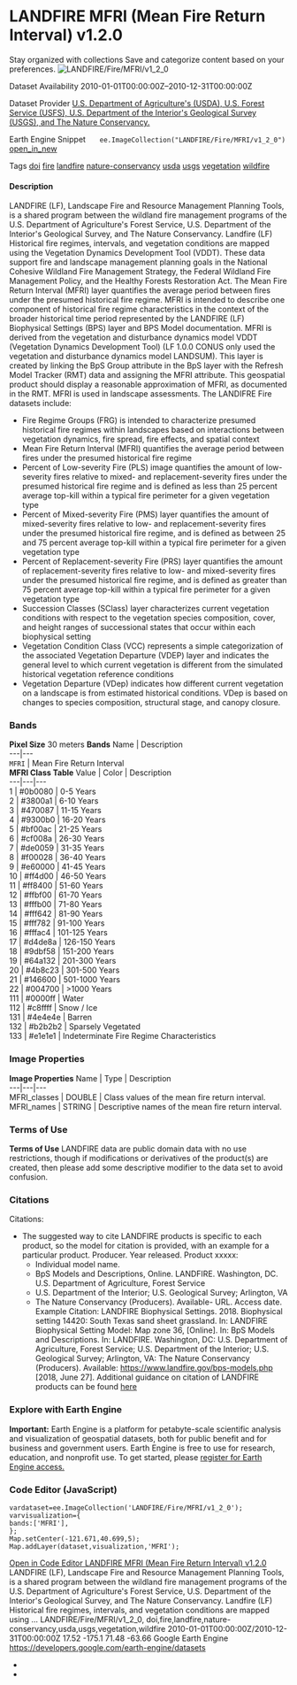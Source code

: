  
#  LANDFIRE MFRI (Mean Fire Return Interval) v1.2.0 
Stay organized with collections  Save and categorize content based on your preferences. 
![LANDFIRE/Fire/MFRI/v1_2_0](https://developers.google.com/earth-engine/datasets/images/LANDFIRE/LANDFIRE_Fire_MFRI_v1_2_0_sample.png) 

Dataset Availability
    2010-01-01T00:00:00Z–2010-12-31T00:00:00Z 

Dataset Provider
     [ U.S. Department of Agriculture's (USDA), U.S. Forest Service (USFS), U.S. Department of the Interior's Geological Survey (USGS), and The Nature Conservancy. ](https://landfire.gov/) 

Earth Engine Snippet
     `    ee.ImageCollection("LANDFIRE/Fire/MFRI/v1_2_0")   ` [ open_in_new ](https://code.earthengine.google.com/?scriptPath=Examples:Datasets/LANDFIRE/LANDFIRE_Fire_MFRI_v1_2_0) 

Tags
     [doi](https://developers.google.com/earth-engine/datasets/tags/doi) [fire](https://developers.google.com/earth-engine/datasets/tags/fire) [landfire](https://developers.google.com/earth-engine/datasets/tags/landfire) [nature-conservancy](https://developers.google.com/earth-engine/datasets/tags/nature-conservancy) [usda](https://developers.google.com/earth-engine/datasets/tags/usda) [usgs](https://developers.google.com/earth-engine/datasets/tags/usgs) [vegetation](https://developers.google.com/earth-engine/datasets/tags/vegetation) [wildfire](https://developers.google.com/earth-engine/datasets/tags/wildfire)
#### Description
LANDFIRE (LF), Landscape Fire and Resource Management Planning Tools, is a shared program between the wildland fire management programs of the U.S. Department of Agriculture's Forest Service, U.S. Department of the Interior's Geological Survey, and The Nature Conservancy.
Landfire (LF) Historical fire regimes, intervals, and vegetation conditions are mapped using the Vegetation Dynamics Development Tool (VDDT). These data support fire and landscape management planning goals in the National Cohesive Wildland Fire Management Strategy, the Federal Wildland Fire Management Policy, and the Healthy Forests Restoration Act.
The Mean Fire Return Interval (MFRI) layer quantifies the average period between fires under the presumed historical fire regime. MFRI is intended to describe one component of historical fire regime characteristics in the context of the broader historical time period represented by the LANDFIRE (LF) Biophysical Settings (BPS) layer and BPS Model documentation. MFRI is derived from the vegetation and disturbance dynamics model VDDT (Vegetation Dynamics Development Tool) (LF 1.0.0 CONUS only used the vegetation and disturbance dynamics model LANDSUM). This layer is created by linking the BpS Group attribute in the BpS layer with the Refresh Model Tracker (RMT) data and assigning the MFRI attribute. This geospatial product should display a reasonable approximation of MFRI, as documented in the RMT. MFRI is used in landscape assessments.
The LANDIFRE Fire datasets include:
  * Fire Regime Groups (FRG) is intended to characterize presumed historical fire regimes within landscapes based on interactions between vegetation dynamics, fire spread, fire effects, and spatial context
  * Mean Fire Return Interval (MFRI) quantifies the average period between fires under the presumed historical fire regime
  * Percent of Low-severity Fire (PLS) image quantifies the amount of low-severity fires relative to mixed- and replacement-severity fires under the presumed historical fire regime and is defined as less than 25 percent average top-kill within a typical fire perimeter for a given vegetation type
  * Percent of Mixed-severity Fire (PMS) layer quantifies the amount of mixed-severity fires relative to low- and replacement-severity fires under the presumed historical fire regime, and is defined as between 25 and 75 percent average top-kill within a typical fire perimeter for a given vegetation type
  * Percent of Replacement-severity Fire (PRS) layer quantifies the amount of replacement-severity fires relative to low- and mixed-severity fires under the presumed historical fire regime, and is defined as greater than 75 percent average top-kill within a typical fire perimeter for a given vegetation type
  * Succession Classes (SClass) layer characterizes current vegetation conditions with respect to the vegetation species composition, cover, and height ranges of successional states that occur within each biophysical setting
  * Vegetation Condition Class (VCC) represents a simple categorization of the associated Vegetation Departure (VDEP) layer and indicates the general level to which current vegetation is different from the simulated historical vegetation reference conditions
  * Vegetation Departure (VDep) indicates how different current vegetation on a landscape is from estimated historical conditions. VDep is based on changes to species composition, structural stage, and canopy closure.


### Bands
**Pixel Size** 30 meters 
**Bands**
Name | Description  
---|---  
`MFRI` | Mean Fire Return Interval  
**MFRI Class Table**
Value | Color | Description  
---|---|---  
1 | #0b0080 | 0-5 Years  
2 | #3800a1 | 6-10 Years  
3 | #470087 | 11-15 Years  
4 | #9300b0 | 16-20 Years  
5 | #bf00ac | 21-25 Years  
6 | #cf008a | 26-30 Years  
7 | #de0059 | 31-35 Years  
8 | #f00028 | 36-40 Years  
9 | #e60000 | 41-45 Years  
10 | #ff4d00 | 46-50 Years  
11 | #ff8400 | 51-60 Years  
12 | #ffbf00 | 61-70 Years  
13 | #fffb00 | 71-80 Years  
14 | #fff642 | 81-90 Years  
15 | #fff782 | 91-100 Years  
16 | #fffac4 | 101-125 Years  
17 | #d4de8a | 126-150 Years  
18 | #9dbf58 | 151-200 Years  
19 | #64a132 | 201-300 Years  
20 | #4b8c23 | 301-500 Years  
21 | #146600 | 501-1000 Years  
22 | #004700 | >1000 Years  
111 | #0000ff | Water  
112 | #c8ffff | Snow / Ice  
131 | #4e4e4e | Barren  
132 | #b2b2b2 | Sparsely Vegetated  
133 | #e1e1e1 | Indeterminate Fire Regime Characteristics  
### Image Properties
**Image Properties**
Name | Type | Description  
---|---|---  
MFRI_classes | DOUBLE | Class values of the mean fire return interval.  
MFRI_names | STRING | Descriptive names of the mean fire return interval.  
### Terms of Use
**Terms of Use**
LANDFIRE data are public domain data with no use restrictions, though if modifications or derivatives of the product(s) are created, then please add some descriptive modifier to the data set to avoid confusion.
### Citations
Citations:
  * The suggested way to cite LANDFIRE products is specific to each product, so the model for citation is provided, with an example for a particular product. Producer. Year released. Product xxxxx:
    * Individual model name.
    * BpS Models and Descriptions, Online. LANDFIRE. Washington, DC. U.S. Department of Agriculture, Forest Service
    * U.S. Department of the Interior; U.S. Geological Survey; Arlington, VA
    * The Nature Conservancy (Producers). Available- URL. Access date.
Example Citation: LANDFIRE Biophysical Settings. 2018. Biophysical setting 14420: South Texas sand sheet grassland. In: LANDFIRE Biophysical Setting Model: Map zone 36, [Online]. In: BpS Models and Descriptions. In: LANDFIRE. Washington, DC: U.S. Department of Agriculture, Forest Service; U.S. Department of the Interior; U.S. Geological Survey; Arlington, VA: The Nature Conservancy (Producers). Available: <https://www.landfire.gov/bps-models.php> [2018, June 27]. Additional guidance on citation of LANDFIRE products can be found [here](https://landfire.gov/data/citation)


### Explore with Earth Engine
**Important:** Earth Engine is a platform for petabyte-scale scientific analysis and visualization of geospatial datasets, both for public benefit and for business and government users. Earth Engine is free to use for research, education, and nonprofit use. To get started, please [register for Earth Engine access.](https://console.cloud.google.com/earth-engine)
### Code Editor (JavaScript)
```
vardataset=ee.ImageCollection('LANDFIRE/Fire/MFRI/v1_2_0');
varvisualization={
bands:['MFRI'],
};
Map.setCenter(-121.671,40.699,5);
Map.addLayer(dataset,visualization,'MFRI');
```
[ Open in Code Editor ](https://code.earthengine.google.com/?scriptPath=Examples:Datasets/LANDFIRE/LANDFIRE_Fire_MFRI_v1_2_0)
[ LANDFIRE MFRI (Mean Fire Return Interval) v1.2.0 ](https://developers.google.com/earth-engine/datasets/catalog/LANDFIRE_Fire_MFRI_v1_2_0)
LANDFIRE (LF), Landscape Fire and Resource Management Planning Tools, is a shared program between the wildland fire management programs of the U.S. Department of Agriculture's Forest Service, U.S. Department of the Interior's Geological Survey, and The Nature Conservancy. Landfire (LF) Historical fire regimes, intervals, and vegetation conditions are mapped using …
LANDFIRE/Fire/MFRI/v1_2_0, doi,fire,landfire,nature-conservancy,usda,usgs,vegetation,wildfire 
2010-01-01T00:00:00Z/2010-12-31T00:00:00Z
17.52 -175.1 71.48 -63.66 
Google Earth Engine
https://developers.google.com/earth-engine/datasets
  * [ ](https://doi.org/https://landfire.gov/)
  * [ ](https://doi.org/https://developers.google.com/earth-engine/datasets/catalog/LANDFIRE_Fire_MFRI_v1_2_0)


